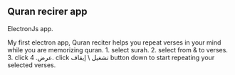 ## Quran recirer app
ElectronJs app.

My first electron app, Quran reciter helps you repeat verses in your mind while you are memorizing quran. 1. select surah. 2. select from & to verses. 3. click عرض. 4. click تشغيل \ إيقاف button down to start repeating your selected verses.
